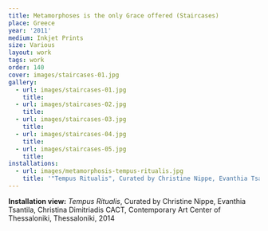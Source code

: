```yaml
---
title: Metamorphoses is the only Grace offered (Staircases)
place: Greece
year: '2011'
medium: Inkjet Prints
size: Various
layout: work
tags: work
order: 140
cover: images/staircases-01.jpg
gallery:
  - url: images/staircases-01.jpg
    title:
  - url: images/staircases-02.jpg
    title:
  - url: images/staircases-03.jpg
    title:
  - url: images/staircases-04.jpg
    title:
  - url: images/staircases-05.jpg
    title:
installations:
  - url: images/metamorphosis-tempus-ritualis.jpg
    title: '"Tempus Ritualis", Curated by Christine Nippe, Evanthia Tsantila, Christina Dimitriadis CACT, Contemporary Art Center of Thessaloniki, Thessaloniki, 2014'
---
```

**Installation view:** *Tempus Ritualis*, Curated by Christine Nippe, Evanthia Tsantila, Christina Dimitriadis CACT, Contemporary Art Center of Thessaloniki, Thessaloniki, 2014